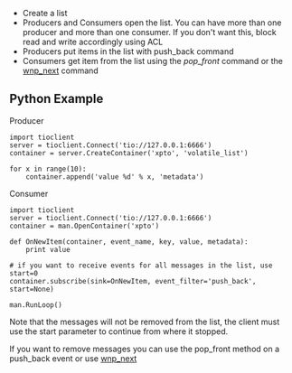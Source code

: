   * Create a list
  * Producers and Consumers open the list. You can have more than one producer and more than one consumer. If you don't want this, block read and write accordingly using ACL
  * Producers put items in the list with push\_back command
  * Consumers get item from the list using the _pop\_front_ command or the [wnp\_next](TioAsClusterCoordinator.md) command

## Python Example ##
Producer
```
import tioclient
server = tioclient.Connect('tio://127.0.0.1:6666')
container = server.CreateContainer('xpto', 'volatile_list')

for x in range(10):
    container.append('value %d' % x, 'metadata')
```

Consumer
```
import tioclient
server = tioclient.Connect('tio://127.0.0.1:6666')
container = man.OpenContainer('xpto')

def OnNewItem(container, event_name, key, value, metadata):
    print value

# if you want to receive events for all messages in the list, use start=0
container.subscribe(sink=OnNewItem, event_filter='push_back', start=None)

man.RunLoop()
```

Note that the messages will not be removed from the list, the client must use the start parameter to continue from where it stopped.

If you want to remove messages you can use the pop\_front method on a push\_back event or use [wnp\_next](TioAsClusterCoordinator.md)